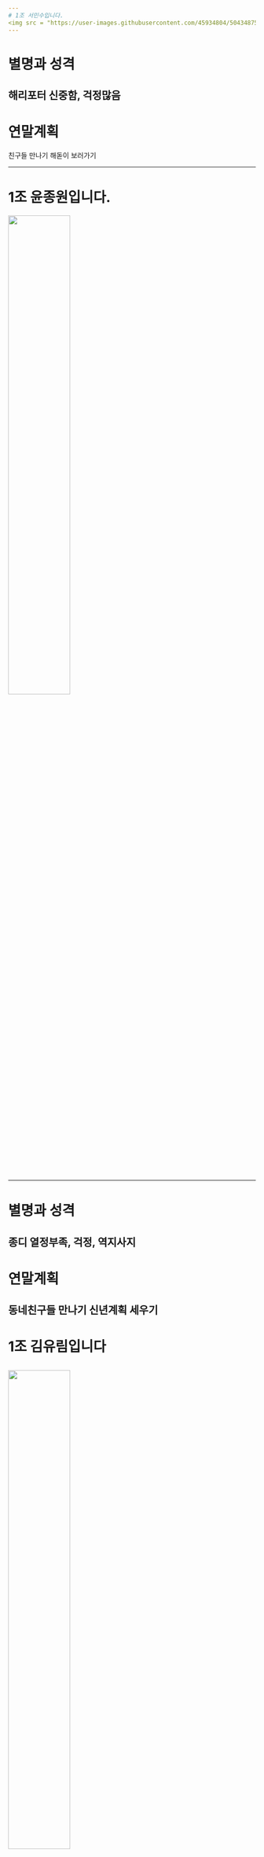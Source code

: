 ```yaml
---
# 1조 서민수입니다.
<img src = "https://user-images.githubusercontent.com/45934804/50434875-60dac980-0922-11e9-8b14-3fe2e2a32dad.jpg" width="50%"></img>
---
```

# 별명과 성격
해리포터 
신중함, 걱정많음
---
# 연말계획
친구들 만나기
해돋이 보러가기

---
# 1조 윤종원입니다.
 <img src ="https://user-images.githubusercontent.com/45934804/50434375-4a337300-0920-11e9-95a1-010a7484639d.jpg" width="50%"></img>

---
# 별명과 성격
종디 
열정부족, 걱정, 역지사지
---
# 연말계획
동네친구들 만나기
신년계획 세우기
---
# 1조 김유림입니다
<img src = "https://user-images.githubusercontent.com/45934804/50434412-5dded980-0920-11e9-98c9-c0744dabe076.jpg" width="50%"></img>
---
# 별명과 성격
얼굴이 빨개서 홍당무
생각이 많고 조용한 편
---
# 연말계획
친구들 만나기
간절곶 해맞이

---
# 1조 서민호입니다.
<img src = "https://user-images.githubusercontent.com/45934804/50434403-55869e80-0920-11e9-87ab-6556d85c23bb.jpg" width="50%"></img>
---
# 이름과 별명, 성격
서민호
마이노
차도남
---
# 연말 계획 및 12월 31일에 하고싶은 것
술
미국 타임스퀘어 카운트다운 보기

